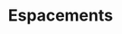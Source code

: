 ---
layout: asidestyleguide
title: "Espacements"
description: ""
group: "Design Elements"
weight: 6
---